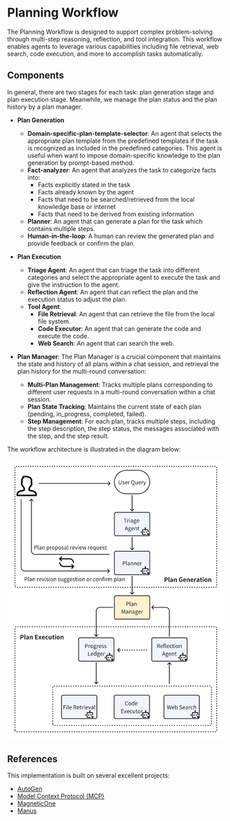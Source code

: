 # Planning Workflow

The Planning Workflow is designed to support complex problem-solving through multi-step reasoning, reflection, and tool integration. This workflow enables agents to leverage various capabilities including file retrieval, web search, code execution, and more to accomplish tasks automatically.

## Components
In general, there are two stages for each task: plan generation stage and plan execution stage. Meanwhile, we manage the plan status and the plan history by a plan manager. 

- **Plan Generation**
    - **Domain-specific-plan-template-selector**:
        An agent that selects the appropriate plan template from the predefined templates if the task is recognized as included in the predefined categories. This agent is useful when want to impose domain-specific knowledge to the plan generation by prompt-based method.
    - **Fact-analyzer**:
        An agent that analyzes the task to categorize facts into:
        - Facts explicitly stated in the task
        - Facts already known by the agent
        - Facts that need to be searched/retrieved from the local knowledge base or internet
        - Facts that need to be derived from existing information
    - **Planner**:
        An agent that can generate a plan for the task which contains multiple steps.
    - **Human-in-the-loop**:
        A human can review the generated plan and provide feedback or confirm the plan.
- **Plan Execution**
    - **Triage Agent**:
        An agent that can triage the task into different categories and select the appropriate agent to execute the task and give the instruction to the agent.
    - **Reflection Agent**:
        An agent that can reflect the plan and the execution status to adjust the plan.
    - **Tool Agent**:
        - **File Retrieval**:
            An agent that can retrieve the file from the local file system.
        - **Code Executor**:
            An agent that can generate the code and execute the code.
        - **Web Search**:
            An agent that can search the web.
- **Plan Manager**:
    The Plan Manager is a crucial component that maintains the state and history of all plans within a chat session, and retrieval the plan history for the multi-round conversation:

    - **Multi-Plan Management**: Tracks multiple plans corresponding to different user requests in a multi-round conversation within a chat session.
    - **Plan State Tracking**: Maintains the current state of each plan (pending, in_progress, completed, failed).
    - **Step Management**: For each plan, tracks multiple steps, including the step description, the step status, the messages associated with the step, and the step result.

The workflow architecture is illustrated in the diagram below:

![workflow_diagram](../assets/planning_workflow.png)



## References

This implementation is built on several excellent projects:

- [AutoGen](https://github.com/microsoft/autogen/tree/main) 
- [Model Context Protocol (MCP)](https://github.com/modelcontextprotocol/servers) 
- [MagneticOne](https://microsoft.github.io/autogen/dev/user-guide/agentchat-user-guide/magentic-one.html)
- [Manus](https://manus.im/)